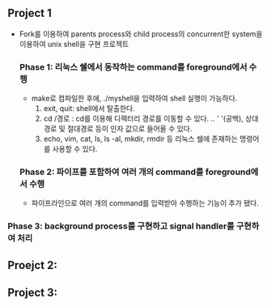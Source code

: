 ## Project 1
- Fork를 이용하여 parents process와 child process의 concurrent한 system을 이용하여 unix shell을 구현 프로젝트
  ### Phase 1: 리눅스 쉘에서 동작하는 command를 foreground에서 수행
  - make로 컴파일한 후에, ./myshell을 입력하여 shell 실행이 가능하다.
    1. exit, quit: shell에서 탈출한다.
    2. cd /경로 : cd를 이용해 디렉터리 경로를 이동할 수 있다. .. ' '(공백), 상대경로 및 절대경로 등이 인자 값으로 들어올 수 있다.
    3. echo, vim, cat, ls, ls -al, mkdir, rmdir 등 리눅스 쉘에 존재하는 명령어를 사용할 수 있다.
  ### Phase 2: 파이프를 포함하여 여러 개의 command를 foreground에서 수행
  - 파이프라인으로 여러 개의 command를 입력받아 수행하는 기능이 추가 됐다.
 ### Phase 3: background process를 구현하고 signal handler를 구현하여 처리
 
## Proejct 2:

## Project 3:
